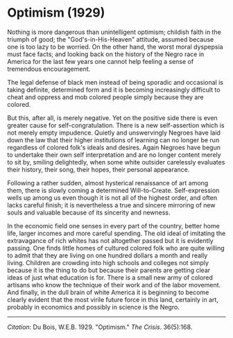 <!--
title:   Optimism
author:  Du Bois, W.E.B.
journal: The Crisis
year:    1929
volume:  36
issue:   5
pages:   168
-->
# Optimism (1929)

Nothing is more dangerous than unintelligent optimism; childish faith in the triumph of good; the "God's-in-His-Heaven" attitude, assumed because one is too lazy to be worried. On the other hand, the worst moral dyspepsia must face facts; and looking back on the history of the Negro race in America for the last few years one cannot help feeling a sense of tremendous encouragement.

The legal defense of black men instead of being sporadic and occasional is taking definite, determined form and it is becoming increasingly difficult to cheat and oppress and mob colored people simply because they are colored.

But this, after all, is merely negative. Yet on the positive side there is even greater cause for self-congratulation. There is a new self-assertion which is not merely empty impudence. Quietly and unswervingly Negroes have laid down the law that their higher institutions of learning can no longer be run regardless of colored folk's ideals and desires. Again Negroes have begun to undertake their own self interpretation and are no longer content merely to sit by, smiling delightedly, when some white outsider carelessly evaluates their history, their song, their hopes, their personal appearance.

Following a rather sudden, almost hysterical renaissance of art among them, there is slowly coming a determined Will-to-Create. Self-expression wells up among us even though it is not all of the highest order, and often lacks careful finish; it is nevertheless a true and sincere mirroring of new souls and valuable because of its sincerity and newness.

In the economic field one senses in every part of the country, better home life, larger incomes and more careful spending. The old ideal of imitating the extravagance of rich whites has not altogether passed but it is evidently passing. One finds little homes of cultured colored folk who are quite willing to admit that they are living on one hundred dollars a month and really living. Children are crowding into high schools and colleges not simply because it is the thing to do but because their parents are getting clear ideas of just what education is for. There is a small new army of colored artisans who know the technique of their work and of the labor movement. And finally, in the dull brain of white America it is beginning to become clearly evident that the most virile future force in this land, certainly in art, probably in economics and possibly in science is the Negro.

_____

*Citation:* Du Bois, W.E.B. 1929. "Optimism." *The Crisis*. 36(5):168.